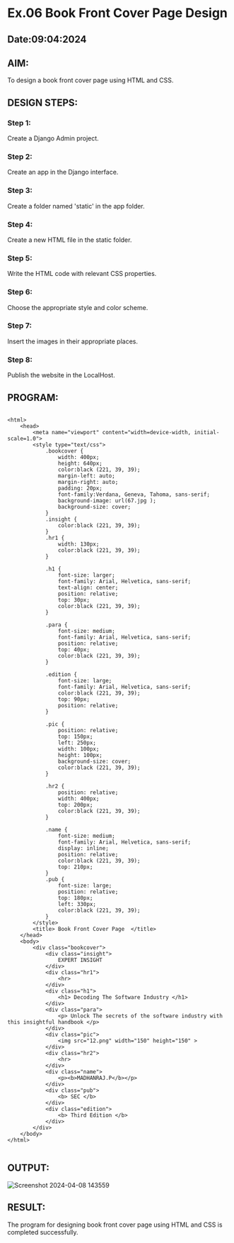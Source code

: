 # Ex.06 Book Front Cover Page Design
## Date:09:04:2024

## AIM:
To design a book front cover page using HTML and CSS.

## DESIGN STEPS:

### Step 1:
Create a Django Admin project.

### Step 2:
Create an app in the Django interface.

### Step 3:
Create a folder named 'static' in the app folder.

### Step 4:
Create a new HTML file in the static folder.

### Step 5:
Write the HTML code with relevant CSS properties.

### Step 6:
Choose the appropriate style and color scheme.

### Step 7:
Insert the images in their appropriate places.

### Step 8:
Publish the website in the LocalHost.

## PROGRAM:



```

<html>
    <head>
        <meta name="viewport" content="width=device-width, initial-scale=1.0">
        <style type="text/css">
            .bookcover {
                width: 400px;
                height: 640px;
                color:black (221, 39, 39);
                margin-left: auto;
                margin-right: auto;
                padding: 20px;
                font-family:Verdana, Geneva, Tahoma, sans-serif;
                background-image: url(67.jpg );
                background-size: cover;
            }
            .insight {
                color:black (221, 39, 39);
            }
            .hr1 {
                width: 130px;
                color:black (221, 39, 39);
            }

            .h1 {
                font-size: larger;
                font-family: Arial, Helvetica, sans-serif;
                text-align: center;
                position: relative;
                top: 30px;
                color:black (221, 39, 39);
            }

            .para {
                font-size: medium;
                font-family: Arial, Helvetica, sans-serif;
                position: relative;
                top: 40px; 
                color:black (221, 39, 39); 
            }

            .edition {
                font-size: large;
                font-family: Arial, Helvetica, sans-serif;
                color:black (221, 39, 39);
                top: 90px;
                position: relative;
            }

            .pic {
                position: relative;
                top: 150px;
                left: 250px;
                width: 100px;
                height: 100px;
                background-size: cover;
                color:black (221, 39, 39);
            }

            .hr2 {
                position: relative;
                width: 400px;
                top: 200px;
                color:black (221, 39, 39);
            }

            .name {
                font-size: medium;
                font-family: Arial, Helvetica, sans-serif;
                display: inline;
                position: relative;
                color:black (221, 39, 39);
                top: 210px;
            }
            .pub {
                font-size: large;
                position: relative;
                top: 180px;
                left: 330px;
                color:black (221, 39, 39);
            }
        </style>
        <title> Book Front Cover Page  </title>
    </head>
    <body>
        <div class="bookcover">
            <div class="insight">
                EXPERT INSIGHT
            </div>
            <div class="hr1">
                <hr>
            </div>
            <div class="h1">
                <h1> Decoding The Software Industry </h1>
            </div>
            <div class="para">
                <p> Unlock The secrets of the software industry with this insightful handbook </p>
            </div>
            <div class="pic">
                <img src="12.png" width="150" height="150" >
            </div>
            <div class="hr2">
                <hr>
            </div>
            <div class="name">
                <p><b>MADHANRAJ.P</b></p>
            </div>
            <div class="pub">
                <b> SEC </b>
            </div>
            <div class="edition">
                <b> Third Edition </b>
            </div>
        </div>
    </body>
</html>


```


## OUTPUT:
![Screenshot 2024-04-08 143559](https://github.com/madhanraj67/cover/assets/150319515/462d3f76-9d50-457d-ac79-53310dbbe9bf)



## RESULT:
The program for designing book front cover page using HTML and CSS is completed successfully.
